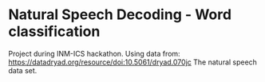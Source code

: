 # Natural Speech Decoding - Word classification
Project during INM-ICS hackathon.
Using data from:
https://datadryad.org/resource/doi:10.5061/dryad.070jc
The natural speech data set.
